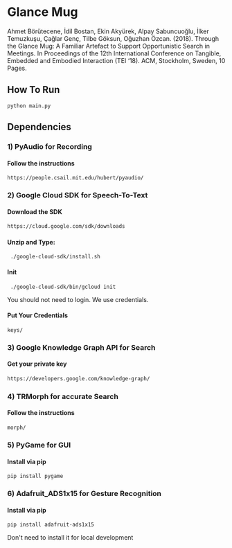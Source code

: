 # Glance Mug

Ahmet Börütecene, İdil Bostan, Ekin Akyürek, Alpay Sabuncuoğlu, İlker Temuzkuşu, Çağlar Genç, Tilbe Göksun, Oğuzhan Özcan. (2018). Through the Glance Mug: A Familiar Artefact to Support Opportunistic Search in Meetings. In Proceedings of the 12th International Conference on Tangible, Embedded and Embodied Interaction (TEI ‘18). ACM, Stockholm, Sweden, 10 Pages.

## How To Run
```shell
python main.py
```

## Dependencies
### 1) PyAudio for Recording
#### Follow the instructions
   ```Shell
   https://people.csail.mit.edu/hubert/pyaudio/
   ```

### 2) Google Cloud SDK for Speech-To-Text
#### Download the SDK
   ```HTML
   https://cloud.google.com/sdk/downloads
   ```
#### Unzip and Type:
   ```Shell
	./google-cloud-sdk/install.sh
   ```
#### Init
   ```Shell
	./google-cloud-sdk/bin/gcloud init
   ```
You should not need to login. We use credentials.
#### Put Your Credentials
  ```shell
  keys/
  ```

### 3) Google Knowledge Graph API for Search
#### Get your private key
```HTML
https://developers.google.com/knowledge-graph/
```

### 4) TRMorph for accurate Search
#### Follow the instructions
```Shell
morph/
```

### 5) PyGame for GUI
#### Install via pip
  ```Shell
  pip install pygame
  ```

### 6) Adafruit_ADS1x15 for Gesture Recognition
#### Install via pip
   ```Shell
   pip install adafruit-ads1x15
   ```
Don't need to install it for local development
